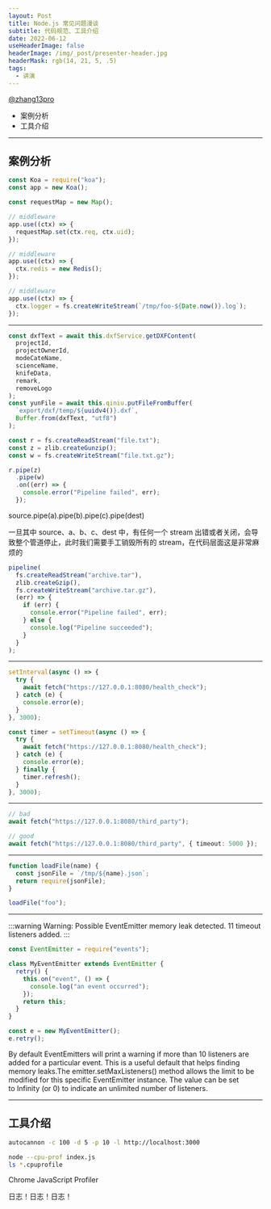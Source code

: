 ```yaml
---
layout: Post
title: Node.js 常见问题漫谈
subtitle: 代码规范、工具介绍
date: 2022-06-12
useHeaderImage: false
headerImage: /img/_post/presenter-header.jpg
headerMask: rgb(14, 21, 5, .5)
tags:
  - 讲演
---
```


[@zhang13pro](https://github.com/zhang13pro)

- 案例分析
- 工具介绍

---

## 案例分析

```ts {monaco}
const Koa = require("koa");
const app = new Koa();

const requestMap = new Map();

// middleware
app.use((ctx) => {
  requestMap.set(ctx.req, ctx.uid);
});

// middleware
app.use((ctx) => {
  ctx.redis = new Redis();
});

// middleware
app.use((ctx) => {
  ctx.logger = fs.createWriteStream(`/tmp/foo-${Date.now()}.log`);
});
```

<!-- 1. WeakMap
3. inode 浪费 -->

---

```ts {monaco}
const dxfText = await this.dxfService.getDXFContent(
  projectId,
  projectOwnerId,
  modeCateName,
  scienceName,
  knifeData,
  remark,
  removeLogo
);
const yunFile = await this.qiniu.putFileFromBuffer(
  `export/dxf/temp/${uuidv4()}.dxf`,
  Buffer.from(dxfText, "utf8")
);
```

```ts {monaco}
const r = fs.createReadStream("file.txt");
const z = zlib.createGunzip();
const w = fs.createWriteStream("file.txt.gz");

r.pipe(z)
  .pipe(w)
  .on((err) => {
    console.error("Pipeline failed", err);
  });
```

source.pipe(a).pipe(b).pipe(c).pipe(dest)

一旦其中 source、a、b、c、dest 中，有任何一个 stream 出错或者关闭，会导致整个管道停止，此时我们需要手工销毁所有的 stream，在代码层面这是非常麻烦的

```ts {monaco}
pipeline(
  fs.createReadStream("archive.tar"),
  zlib.createGzip(),
  fs.createWriteStream("archive.tar.gz"),
  (err) => {
    if (err) {
      console.error("Pipeline failed", err);
    } else {
      console.log("Pipeline succeeded");
    }
  }
);
```

---

```ts {monaco}
setInterval(async () => {
  try {
    await fetch("https://127.0.0.1:8080/health_check");
  } catch (e) {
    console.error(e);
  }
}, 3000);
```

```ts {monaco}
const timer = setTimeout(async () => {
  try {
    await fetch("https://127.0.0.1:8080/health_check");
  } catch (e) {
    console.error(e);
  } finally {
    timer.refresh();
  }
}, 3000);
```

---

```ts {monaco}
// bad
await fetch("https://127.0.0.1:8080/third_party");

// good
await fetch("https://127.0.0.1:8080/third_party", { timeout: 5000 });
```

---

```ts {monaco}
function loadFile(name) {
  const jsonFile = `/tmp/${name}.json`;
  return require(jsonFile);
}

loadFile("foo");
```

<!-- require 加载机制，占用内存 -->

---

:::warning
Warning: Possible EventEmitter memory leak detected. 11 timeout listeners added.
:::

```ts {monaco}
const EventEmitter = require("events");

class MyEventEmitter extends EventEmitter {
  retry() {
    this.on("event", () => {
      console.log("an event occurred");
    });
    return this;
  }
}

const e = new MyEventEmitter();
e.retry();
```

By default EventEmitters will print a warning if more than 10 listeners are
added for a particular event. This is a useful default that helps finding memory
leaks.The emitter.setMaxListeners() method allows the limit to be modified for
this specific EventEmitter instance. The value can be set to Infinity (or 0) to
indicate an unlimited number of listeners.

---

## 工具介绍

```bash {monaco}
autocannon -c 100 -d 5 -p 10 -l http://localhost:3000
```

```bash {monaco}
node --cpu-prof index.js
ls *.cpuprofile
```

Chrome JavaScript Profiler

日志！日志！日志！
